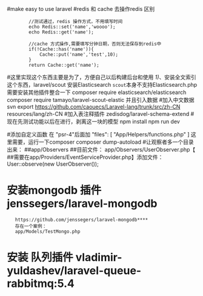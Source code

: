#make easy to use laravel 
#redis 和 cache 去操作redis 区别
    
            //测试通过，redis 操作方式，不用填写时间
            echo Redis::set('name','woooo');
            echo Redis::get('name');
    
            //cache 方式操作,需要填写分钟日期，否则无法保存到redis中
            if(!Cache::has('name')){
                Cache::put('name','test',10);
            }
            return Cache::get('name');
#这里实现这个东西主要是为了，方便自己以后构建后台和使用
    _1)_、安装全文索引这个东西，laravel/scout
      安装Elasticsearch
      `scout`本身不支持Elasticsearch.php 需要安装其他插件整合一下
        composer require elasticsearch/elasticsearch
        composer require tamayo/laravel-scout-elastic
        并且引入数据
#加入中文数据
    svn export https://github.com/caouecs/Laravel-lang/trunk/src/zh-CN resources/lang/zh-CN
#加入表注释插件
     zedisdog/laravel-schema-extend
#现在先测试功能以后在进行，剥离这一块的模型
    npm install
    npm run dev 
    
#添加自定义函数
        在 "psr-4"后面加
        "files": [
            "App/Helpers/functions.php"
        ]
       这里需要，运行一下composer
       composer dump-autoload 
#让观察者多一个目录出来：
        ##app/Observers
        ##目前文件： app/Observers/UserObserver.php【
        ##需要在app/Providers/EventServiceProvider.php】添加文件：User::observe(new UserObserver());
# 安装mongodb 插件jenssegers/laravel-mongodb
       https://github.com/jenssegers/laravel-mongodb****
       存在一个案例：
       app/Models/TestMongo.php
# 安装 队列插件 vladimir-yuldashev/laravel-queue-rabbitmq:5.4
    